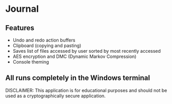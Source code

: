 # Journal
## Features
- Undo and redo action buffers
- Clipboard (copying and pasting)
- Saves list of files accessed by user sorted by most recently accessed
- AES encryption and DMC (Dynamic Markov Compression)
- Console theming

All runs completely in the Windows terminal
---
DISCLAIMER: This application is for educational purposes and should not be used as a cryptographically secure application.